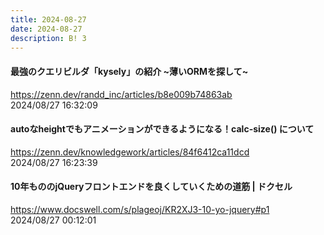 ```yaml
---
title: 2024-08-27
date: 2024-08-27
description: B! 3
---
```


#### 最強のクエリビルダ「kysely」の紹介 ~薄いORMを探して~
https://zenn.dev/randd_inc/articles/b8e009b74863ab<br>
2024/08/27 16:32:09<br>


#### autoなheightでもアニメーションができるようになる！calc-size() について
https://zenn.dev/knowledgework/articles/84f6412ca11dcd<br>
2024/08/27 16:23:39<br>


#### 10年もののjQueryフロントエンドを良くしていくための道筋 | ドクセル
https://www.docswell.com/s/plageoj/KR2XJ3-10-yo-jquery#p1<br>
2024/08/27 00:12:01<br>


